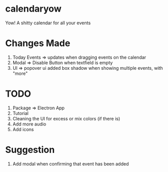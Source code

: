 # calendaryow

Yow! A shitty calendar for all your events


# Changes Made 

1. Today Events => updates when dragging events on the calendar <br>
2. Modal => Disable Button when textfield is empty <br>
3. UI => popover ui added box shadow when showing multiple events, with "more"


# TODO

1. Package => Electron App <br>
2. Tutorial <br>
3. Cleaning the UI for excess or mix colors (if there is) <br>
4. Add more audio <br>
5. Add icons


# Suggestion

1. Add modal when confirming that event has been added